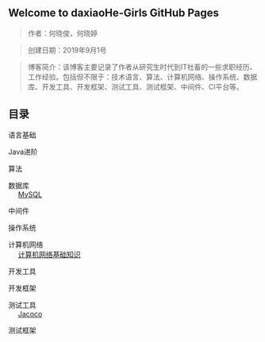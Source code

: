 ## Welcome to daxiaoHe-Girls GitHub Pages

> 作者：何晓俊，何晓婷

> 创建日期：2019年9月1号

> 博客简介：该博客主要记录了作者从研究生时代到IT社畜的一些求职经历、工作经验。包括但不限于：技术语言、算法、计算机网络、操作系统、数据库、开发工具、开发框架、测试工具、测试框架、中间件、CI平台等。

## 目录
语言基础

Java进阶

算法

数据库  
&nbsp;&nbsp;&nbsp;&nbsp; [MySQL](https://github.com/daxiaoHe-Girls/daxiaoHe-Girls.github.io/blob/master/MySQL.md)

中间件

操作系统

计算机网络  
&nbsp;&nbsp;&nbsp;&nbsp;
[计算机网络基础知识](https://github.com/daxiaoHe-Girls/daxiaoHe-Girls.github.io/blob/master/%E8%AE%A1%E7%AE%97%E6%9C%BA%E7%BD%91%E7%BB%9C.md)

开发工具

开发框架

测试工具  
&nbsp;&nbsp;&nbsp;&nbsp; 
[Jacoco](https://github.com/daxiaoHe-Girls/daxiaoHe-Girls.github.io/blob/master/Jacoco.md)

测试框架


